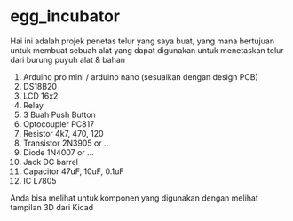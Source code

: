 # egg_incubator

Hai ini adalah projek penetas telur yang saya buat, yang mana bertujuan untuk membuat sebuah alat yang dapat digunakan untuk menetaskan telur dari burung puyuh
alat & bahan
1. Arduino pro mini / arduino nano (sesuaikan dengan design PCB)
2. DS18B20
3. LCD 16x2
4. Relay
5. 3 Buah Push Button
6. Optocoupler PC817
7. Resistor 4k7, 470, 120
8. Transistor 2N3905 or ..
9. Diode 1N4007 or ...
10. Jack DC barrel
11. Capacitor 47uF, 10uF, 0.1uF
12. IC L7805

Anda bisa melihat untuk komponen yang digunakan dengan melihat tampilan 3D dari Kicad
